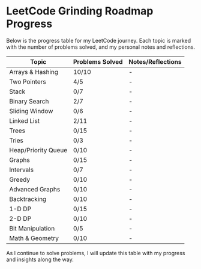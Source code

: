 # LeetCode Grinding Roadmap Progress

Below is the progress table for my LeetCode journey. Each topic is marked with the number of problems solved, and my personal notes and reflections.

| Topic               | Problems Solved | Notes/Reflections |
| ------------------- | --------------- | ----------------- |
| Arrays & Hashing    | 10/10           | -                 |
| Two Pointers        | 4/5             | -                 |
| Stack               | 0/7             | -                 |
| Binary Search       | 2/7             | -                 |
| Sliding Window      | 0/6             | -                 |
| Linked List         | 2/11            | -                 |
| Trees               | 0/15            | -                 |
| Tries               | 0/3             | -                 |
| Heap/Priority Queue | 0/10            | -                 |
| Graphs              | 0/15            | -                 |
| Intervals           | 0/7             | -                 |
| Greedy              | 0/10            | -                 |
| Advanced Graphs     | 0/10            | -                 |
| Backtracking        | 0/10            | -                 |
| 1-D DP              | 0/15            | -                 |
| 2-D DP              | 0/10            | -                 |
| Bit Manipulation    | 0/5             | -                 |
| Math & Geometry     | 0/10            | -                 |

As I continue to solve problems, I will update this table with my progress and insights along the way.
